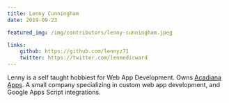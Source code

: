 ```yaml
---
title: Lenny Cunningham
date: 2019-09-23

featured_img: /img/contributors/lenny-cunningham.jpeg

links:
    github: https://github.com/lennyz71
    twitter: https://twitter.com/lenmedicward
---
```


Lenny is a self taught hobbiest for Web App Development. Owns  <a href="http://acadianaapps.com">Acadiana Apps</a>. A small company specializing in custom web app development, and Google Apps Script integrations.